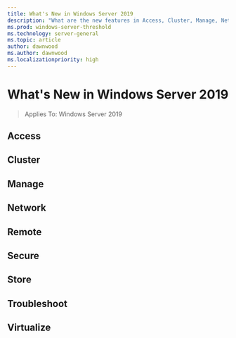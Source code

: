```yaml
---
title: What's New in Windows Server 2019
description: "What are the new features in Access, Cluster, Manage, Network, Remote, Secure, Store, Troubleshoot and Virtualize."
ms.prod: windows-server-threshold
ms.technology: server-general
ms.topic: article
author: dawnwood
ms.author: dawnwood
ms.localizationpriority: high
---
```


# What's New in Windows Server 2019

>Applies To: Windows Server 2019


## Access

## Cluster

## Manage

## Network

## Remote

## Secure

## Store

## Troubleshoot

## Virtualize



